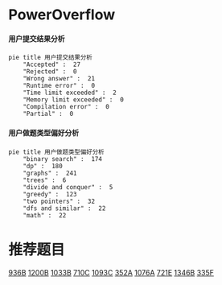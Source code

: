 # PowerOverflow

<!-- tabs:start -->



#### **用户提交结果分析**

```mermaid
pie title 用户提交结果分析
    "Accepted" :  27
    "Rejected" :  0
    "Wrong answer" :  21
    "Runtime error" :  0
    "Time limit exceeded" :  2
    "Memory limit exceeded" :  0
    "Compilation error" :  0
    "Partial" :  0
```

#### **用户做题类型偏好分析**

```mermaid
pie title 用户做题类型偏好分析
    "binary search" :  174
    "dp" :  180
    "graphs" :  241
    "trees" :  6
    "divide and conquer" :  5
    "greedy" :  123
    "two pointers" :  32
    "dfs and similar" :  22
    "math" :  22
```



<!-- tabs:end -->
# 推荐题目
[936B](https://codeforces.com/contest/936/problem/B)
[1200B](https://codeforces.com/contest/1200/problem/B)
[1033B](https://codeforces.com/contest/1033/problem/B)
[710C](https://codeforces.com/contest/710/problem/C)
[1093C](https://codeforces.com/contest/1093/problem/C)
[352A](https://codeforces.com/contest/352/problem/A)
[1076A](https://codeforces.com/contest/1076/problem/A)
[721E](https://codeforces.com/contest/721/problem/E)
[1346B](https://codeforces.com/contest/1346/problem/B)
[335F](https://codeforces.com/contest/335/problem/F)
